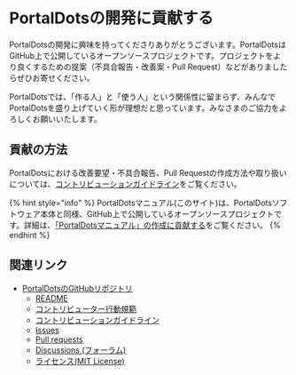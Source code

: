 # PortalDotsの開発に貢献する

PortalDotsの開発に興味を持ってくださりありがとうございます。PortalDotsはGitHub上で公開しているオープンソースプロジェクトです。プロジェクトをより良くするための提案（不具合報告・改善案・Pull Request）などがありましたらぜひお寄せください。

PortalDotsでは、「作る人」と「使う人」という関係性に留まらず、みんなでPortalDotsを盛り上げていく形が理想だと思っています。みなさまのご協力をよろしくお願いいたします。

## 貢献の方法
PortalDotsにおける改善要望・不具合報告、Pull Requestの作成方法や取り扱いについては、[コントリビューションガイドライン](https://github.com/portal-dots/PortalDots/blob/4.x/CONTRIBUTING.md)をご覧ください。

{% hint style="info" %}
PortalDotsマニュアル(このサイト)は、PortalDotsソフトウェア本体と同様、GitHub上で公開しているオープンソースプロジェクトです。詳細は、[「PortalDotsマニュアル」の作成に貢献する](how-to-contribute-to-docs.md)をご覧ください。
{% endhint %}

## 関連リンク
* [PortalDotsのGitHubリポジトリ](https://github.com/portal-dots/PortalDots)
  * [README](https://github.com/portal-dots/PortalDots#readme)
  * [コントリビューター行動規範](https://github.com/portal-dots/PortalDots/blob/4.x/CODE_OF_CONDUCT.md)
  * [コントリビューションガイドライン](https://github.com/portal-dots/PortalDots/blob/4.x/CONTRIBUTING.md)
  * [Issues](https://github.com/portal-dots/PortalDots/issues)
  * [Pull requests](https://github.com/portal-dots/PortalDots/pulls)
  * [Discussions (フォーラム)](https://github.com/portal-dots/PortalDots/discussions)
  * [ライセンス(MIT License)](https://github.com/portal-dots/PortalDots/blob/4.x/LICENSE)
